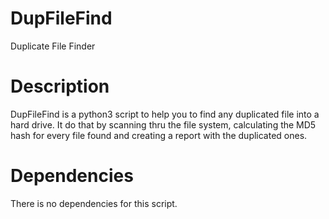 # DupFileFind
Duplicate File Finder

# Description
DupFileFind is a python3 script to help you to find any duplicated file into a hard drive.
It do that by scanning thru the file system, calculating the MD5 hash for every file found
and creating a report with the duplicated ones.

# Dependencies
There is no dependencies for this script.
